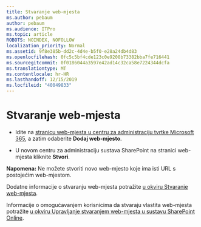 ```yaml
---
title: Stvaranje web-mjesta
ms.author: pebaum
author: pebaum
ms.audience: ITPro
ms.topic: article
ROBOTS: NOINDEX, NOFOLLOW
localization_priority: Normal
ms.assetid: 9f8e385b-dd2c-4d4e-b5f0-e28a24db4d83
ms.openlocfilehash: 0fc5c5bf4cde123c0e9208b73382bba7fe716441
ms.sourcegitcommit: 0f0186044a3597e42ad14c32ca58e7224344dcfa
ms.translationtype: MT
ms.contentlocale: hr-HR
ms.lasthandoff: 12/15/2019
ms.locfileid: "40049833"
---
```

# <a name="create-a-site"></a>Stvaranje web-mjesta

- Idite na [stranicu web-mjesta u centru za administraciju tvrtke Microsoft 365](https://portal.office.com/adminportal/home#/SitesList), a zatim odaberite **Dodaj web-mjesto**. 
    
- U novom centru za administraciju sustava SharePoint na stranici web-mjesta kliknite **Stvori**. 
    
**Napomena:** Ne možete stvoriti novo web-mjesto koje ima isti URL s postojećim web-mjestom. 
  
Dodatne informacije o stvaranju web-mjesta potražite [u okviru Stvaranje web-mjesta](https://go.microsoft.com/fwlink/?linkid=866295).
  
Informacije o omogućavanjem korisnicima da stvaraju vlastita web-mjesta potražite [u okviru Upravljanje stvaranjem web-mjesta u sustavu SharePoint Online](https://go.microsoft.com/fwlink/?linkid=866296).
  

